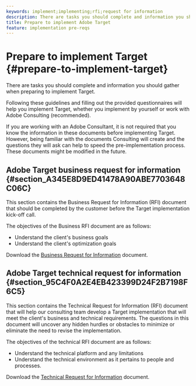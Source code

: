 ```yaml
---
keywords: implement;implementing;rfi;request for information
description: There are tasks you should complete and information you should gather when preparing to implement Adobe Target.
title: Prepare to implement Adobe Target
feature: implementation pre-reqs
---
```


# Prepare to implement Target {#prepare-to-implement-target}

There are tasks you should complete and information you should gather when preparing to implement Target.

Following these guidelines and filling out the provided questionnaires will help you implement Target, whether you implement by yourself or work with Adobe Consulting (recommended).

If you are working with an Adobe Consultant, it is not required that you know the information in these documents before implementing Target. However, being familiar with the documents Consulting will create and the questions they will ask can help to speed the pre-implementation process. These documents might be modified in the future.

## Adobe Target business request for information {#section_A345E8D9ED41478A90ABE7703648C06C}

This section contains the Business Request for Information (RFI) document that should be completed by the customer before the Target implementation kick-off call.

The objectives of the Business RFI document are as follows:

* Understand the client's business goals 
* Understand the client's optimization goals

Download the [Business Request for Information](/help/assets/business-rfi.docx) document.

## Adobe Target technical request for information {#section_95C4F0A2E4EB423399D24F2B7198F6C5}

This section contains the Technical Request for Information (RFI) document that will help our consulting team develop a Target implementation that will meet the client's business and technical requirements. The questions in this document will uncover any hidden hurdles or obstacles to minimize or eliminate the need to revise the implementation.

The objectives of the technical RFI document are as follows:

* Understand the technical platform and any limitations 
* Understand the technical environment as it pertains to people and processes.

Download the [Technical Request for Information](/help/assets/technical-rfi.docx) document.
